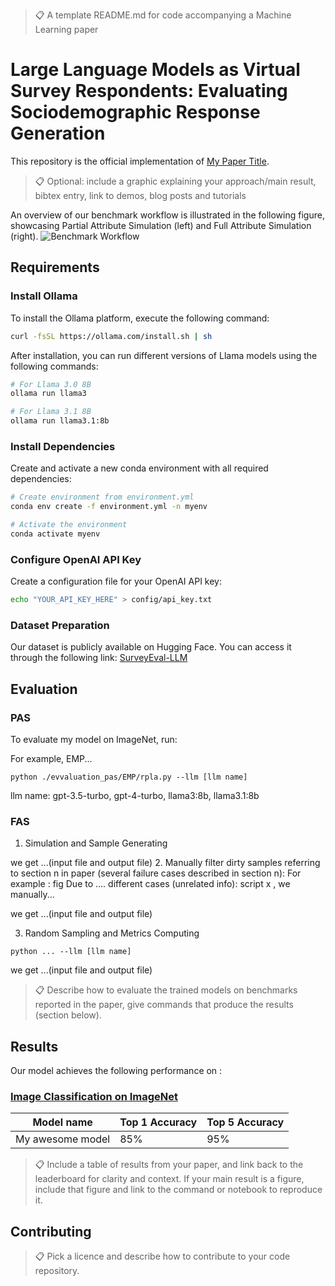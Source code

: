 >📋  A template README.md for code accompanying a Machine Learning paper

# Large Language Models as Virtual Survey Respondents: Evaluating Sociodemographic Response Generation

This repository is the official implementation of [My Paper Title](https://openreview.net/forum?id=1bvK5RG0MS). 

>📋  Optional: include a graphic explaining your approach/main result, bibtex entry, link to demos, blog posts and tutorials

An overview of our benchmark workflow is illustrated in the following figure, showcasing Partial Attribute Simulation (left) and Full Attribute Simulation (right). 
![Benchmark Workflow](https://github.com/dart-lab-research/EvalSoc-LLM/blob/main/figs/workflow.png)

## Requirements

### Install Ollama
To install the Ollama platform, execute the following command:

```bash
curl -fsSL https://ollama.com/install.sh | sh
```

After installation, you can run different versions of Llama models using the following commands:

```bash
# For Llama 3.0 8B
ollama run llama3

# For Llama 3.1 8B
ollama run llama3.1:8b
```

### Install Dependencies
Create and activate a new conda environment with all required dependencies:

```bash
# Create environment from environment.yml
conda env create -f environment.yml -n myenv

# Activate the environment
conda activate myenv
```

### Configure OpenAI API Key
Create a configuration file for your OpenAI API key:

```bash
echo "YOUR_API_KEY_HERE" > config/api_key.txt
```

### Dataset Preparation

Our dataset is publicly available on Hugging Face. You can access it through the following link: [SurveyEval-LLM](https://huggingface.co/datasets/BrainCompiler/SurveyEval-LLM)

## Evaluation

### PAS
To evaluate my model on ImageNet, run:

For example, EMP...

```eval
python ./evvaluation_pas/EMP/rpla.py --llm [llm name]
```

llm name: gpt-3.5-turbo, gpt-4-turbo, llama3:8b, llama3.1:8b


### FAS

1. Simulation and Sample Generating

we get ...(input file and output file)
2. Manually filter dirty samples referring to section n in paper (several failure cases described in section n):
For example :
fig 
Due to .... different cases (unrelated info): script x
, we manually...

we get ...(input file and output file)

3. Random Sampling and Metrics Computing
```eval
python ... --llm [llm name]
```
we get ...(input file and output file)

>📋  Describe how to evaluate the trained models on benchmarks reported in the paper, give commands that produce the results (section below).


## Results

Our model achieves the following performance on :

### [Image Classification on ImageNet](https://paperswithcode.com/sota/image-classification-on-imagenet)

| Model name         | Top 1 Accuracy  | Top 5 Accuracy |
| ------------------ |---------------- | -------------- |
| My awesome model   |     85%         |      95%       |

>📋  Include a table of results from your paper, and link back to the leaderboard for clarity and context. If your main result is a figure, include that figure and link to the command or notebook to reproduce it. 


## Contributing

>📋  Pick a licence and describe how to contribute to your code repository. 
